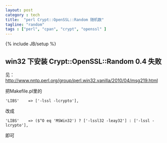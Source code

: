 ```yaml
---
layout: post
category : tech
title:  "perl Crypt::OpenSSL::Random 随机数"
tagline: "random"
tags : ["perl", "cpan", "crypt", "openssl" ] 
---
```

{% include JB/setup %}

## win32 下安装 Crypt::OpenSSL::Random 0.4 失败

见：http://www.nntp.perl.org/group/perl.win32.vanilla/2010/04/msg219.html

把Makefile.pl里的

``'LIBS'    => ['-lssl -lcrypto'],``

改成 

``'LIBS'    => ($^O eq 'MSWin32') ? ['-lssl32 -leay32'] : ['-lssl -lcrypto'],``

即可 

